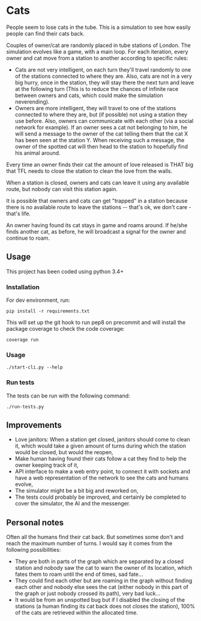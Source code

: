 # Cats

People seem to lose cats in the tube. This is a simulation to see how easily
people can find their cats back.

Couples of owner/cat are randomly placed in tube stations of London. The
simulation evolves like a game, with a main loop. For each iteration, every
owner and cat move from a station to another according to specific rules:
- Cats are not very intelligent, on each turn they'll travel randomly to one
  of the stations connected to where they are.
  Also, cats are not in a very big hurry, once in the station, they will stay
  there the next turn and leave at the following turn (This is to reduce the
  chances of infinite race between owners and cats, which could make the
  simulation neverending).
- Owners are more intelligent, they will travel to one of the stations
  connected to where they are, but (if possible) not using a station they use
  before.
  Also, owners can communicate with each other (via a social network for
  example). If an owner sees a cat not belonging to him, he will send a message
  to the owner of the cat telling them that the cat X has been seen at the
  station Y.
  When receiving such a message, the owner of the spotted cat will then head to
  the station to hopefully find his animal around.

Every time an owner finds their cat the amount of love released is THAT big
that TFL needs to close the station to clean the love from the walls.

When a station is closed, owners and cats can leave it using any available
route, but nobody can visit this station again.

It is possible that owners and cats can get "trapped" in a station because
there is no available route to leave the stations -- that's ok, we don't care -
that's life.

An owner having found its cat stays in game and roams around. If he/she finds
another cat, as before, he will broadcast a signal for the owner and continue
to roam.

## Usage

This project has been coded using python 3.4+

### Installation

For dev environment, run:

	pip install -r requirements.txt

This will set up the git hook to run pep8 on precommit and will install the
package coverage to check the code coverage:

	coverage run

### Usage

	./start-cli.py --help

### Run tests

The tests can be run with the following command:

	./run-tests.py

## Improvements

- Love janitors: When a station get closed, janitors should come to clean it,
  which would take a given amount of turns during which the station would be
  closed, but would the reopen,
- Make human having found their cats follow a cat they find to help the owner
  keeping track of it,
- API interface to make a web entry point, to connect it with sockets and have a
  web representation of the network to see the cats and humans evolve,
- The simulator might be a bit big and reworked on,
- The tests could probably be improved, and certainly be completed to cover the
  simulator, the AI and the messenger.

## Personal notes

Often all the humans find their cat back. But sometimes some don't and reach the
maximum number of turns. I would say it comes from the following possibilities:
- They are both in parts of the graph which are separated by a closed station
  and nobody saw the cat to warn the owner of its location, which fates them to
  roam until the end of times, sad fate...
- They could find each other but are roaming in the graph without finding each
  other and nobody else sees the cat (either nobody in this part of the graph or
  just nobody crossed its path), very bad luck...
- It would be from an unspotted bug but if I disabled the closing of the
  stations (a human finding its cat back does not closes the station), 100% of
  the cats are retrieved within the allocated time.
